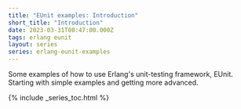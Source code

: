```yaml
---
title: "EUnit examples: Introduction"
short_title: "Introduction"
date: 2023-03-31T08:47:00.000Z
tags: erlang eunit
layout: series
series: erlang-eunit-examples
---
```


Some examples of how to use Erlang's unit-testing framework, EUnit. Starting with simple examples and getting more
advanced.

{% include _series_toc.html %}
